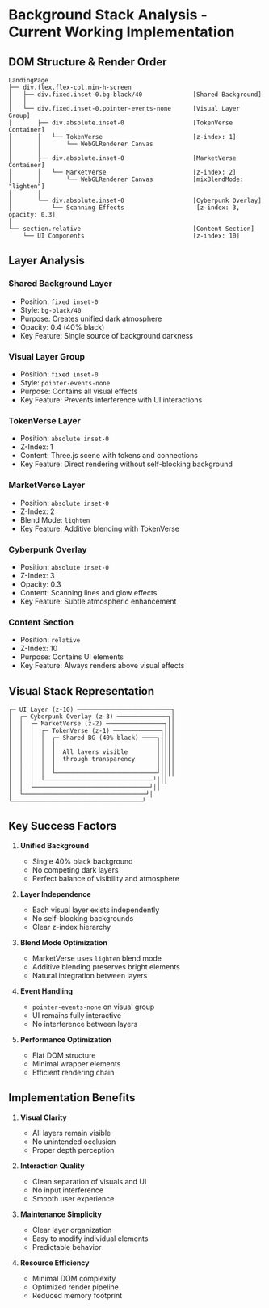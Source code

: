# Background Stack Analysis - Current Working Implementation

## DOM Structure & Render Order

```
LandingPage
├── div.flex.flex-col.min-h-screen
│   ├── div.fixed.inset-0.bg-black/40              [Shared Background]
│   │
│   └── div.fixed.inset-0.pointer-events-none      [Visual Layer Group]
│       ├── div.absolute.inset-0                   [TokenVerse Container]
│       │   └── TokenVerse                         [z-index: 1]
│       │       └── WebGLRenderer Canvas
│       │
│       ├── div.absolute.inset-0                   [MarketVerse Container]
│       │   └── MarketVerse                        [z-index: 2]
│       │       └── WebGLRenderer Canvas           [mixBlendMode: "lighten"]
│       │
│       └── div.absolute.inset-0                   [Cyberpunk Overlay]
│           └── Scanning Effects                    [z-index: 3, opacity: 0.3]
│
└── section.relative                               [Content Section]
    └── UI Components                              [z-index: 10]
```

## Layer Analysis

### Shared Background Layer

- Position: `fixed inset-0`
- Style: `bg-black/40`
- Purpose: Creates unified dark atmosphere
- Opacity: 0.4 (40% black)
- Key Feature: Single source of background darkness

### Visual Layer Group

- Position: `fixed inset-0`
- Style: `pointer-events-none`
- Purpose: Contains all visual effects
- Key Feature: Prevents interference with UI interactions

### TokenVerse Layer

- Position: `absolute inset-0`
- Z-Index: 1
- Content: Three.js scene with tokens and connections
- Key Feature: Direct rendering without self-blocking background

### MarketVerse Layer

- Position: `absolute inset-0`
- Z-Index: 2
- Blend Mode: `lighten`
- Key Feature: Additive blending with TokenVerse

### Cyberpunk Overlay

- Position: `absolute inset-0`
- Z-Index: 3
- Opacity: 0.3
- Content: Scanning lines and glow effects
- Key Feature: Subtle atmospheric enhancement

### Content Section

- Position: `relative`
- Z-Index: 10
- Purpose: Contains UI elements
- Key Feature: Always renders above visual effects

## Visual Stack Representation

```
┌─ UI Layer (z-10) ──────────────────────────┐
│  ┌─ Cyberpunk Overlay (z-3) ──────────────┐│
│  │  ┌─ MarketVerse (z-2) ────────────────┐││
│  │  │  ┌─ TokenVerse (z-1) ─────────────┐│││
│  │  │  │  ┌─ Shared BG (40% black) ────┐││││
│  │  │  │  │                            │││││
│  │  │  │  │  All layers visible        │││││
│  │  │  │  │  through transparency      │││││
│  │  │  │  │                            │││││
│  │  │  │  └────────────────────────────┘││││
│  │  │  └──────────────────────────────┘│││
│  │  └────────────────────────────────┘││
│  └──────────────────────────────────┘│
└────────────────────────────────────┘
```

## Key Success Factors

1. **Unified Background**

   - Single 40% black background
   - No competing dark layers
   - Perfect balance of visibility and atmosphere

2. **Layer Independence**

   - Each visual layer exists independently
   - No self-blocking backgrounds
   - Clear z-index hierarchy

3. **Blend Mode Optimization**

   - MarketVerse uses `lighten` blend mode
   - Additive blending preserves bright elements
   - Natural integration between layers

4. **Event Handling**

   - `pointer-events-none` on visual group
   - UI remains fully interactive
   - No interference between layers

5. **Performance Optimization**
   - Flat DOM structure
   - Minimal wrapper elements
   - Efficient rendering chain

## Implementation Benefits

1. **Visual Clarity**

   - All layers remain visible
   - No unintended occlusion
   - Proper depth perception

2. **Interaction Quality**

   - Clean separation of visuals and UI
   - No input interference
   - Smooth user experience

3. **Maintenance Simplicity**

   - Clear layer organization
   - Easy to modify individual elements
   - Predictable behavior

4. **Resource Efficiency**
   - Minimal DOM complexity
   - Optimized render pipeline
   - Reduced memory footprint
